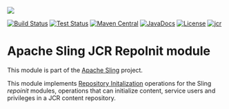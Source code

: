 [<img src="https://sling.apache.org/res/logos/sling.png"/>](https://sling.apache.org)

 [![Build Status](https://builds.apache.org/buildStatus/icon?job=Sling/sling-org-apache-sling-jcr-repoinit/master)](https://builds.apache.org/job/Sling/job/sling-org-apache-sling-jcr-repoinit/job/master) [![Test Status](https://img.shields.io/jenkins/t/https/builds.apache.org/job/Sling/job/sling-org-apache-sling-jcr-repoinit/job/master.svg)](https://builds.apache.org/job/Sling/job/sling-org-apache-sling-jcr-repoinit/job/master/test_results_analyzer/) [![Maven Central](https://maven-badges.herokuapp.com/maven-central/org.apache.sling/org.apache.sling.jcr.repoinit/badge.svg)](https://search.maven.org/#search%7Cga%7C1%7Cg%3A%22org.apache.sling%22%20a%3A%22org.apache.sling.jcr.repoinit%22) [![JavaDocs](https://www.javadoc.io/badge/org.apache.sling/org.apache.sling.jcr.repoinit.svg)](https://www.javadoc.io/doc/org.apache.sling/org.apache.sling.jcr.repoinit) [![License](https://img.shields.io/badge/License-Apache%202.0-blue.svg)](https://www.apache.org/licenses/LICENSE-2.0) [![jcr](https://sling.apache.org/badges/group-jcr.svg)](https://github.com/apache/sling-aggregator/blob/master/docs/groups/jcr.md)

# Apache Sling JCR RepoInit module

This module is part of the [Apache Sling](https://sling.apache.org) project.

This module implements [Repository Initalization](https://sling.apache.org/documentation/bundles/repository-initialization.html) operations for the Sling _repoinit_ modules, operations that can initialize content, service users and privileges in a JCR content repository. 
